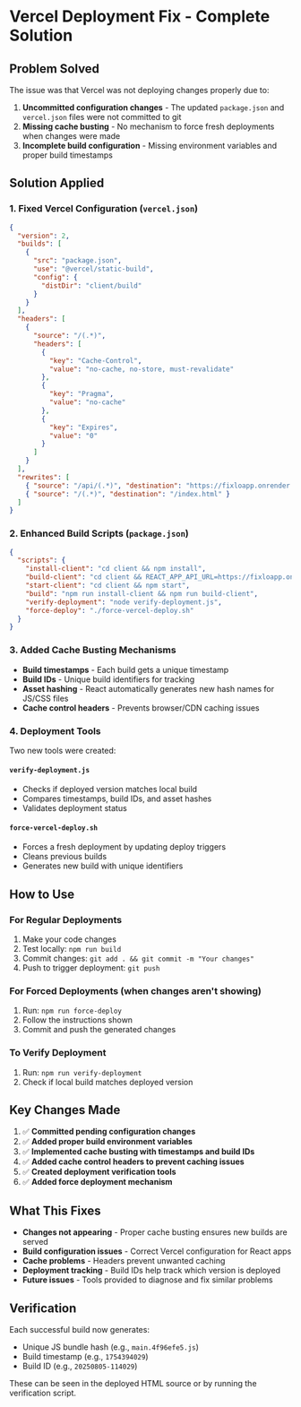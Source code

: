 # Vercel Deployment Fix - Complete Solution

## Problem Solved

The issue was that Vercel was not deploying changes properly due to:

1. **Uncommitted configuration changes** - The updated `package.json` and `vercel.json` files were not committed to git
2. **Missing cache busting** - No mechanism to force fresh deployments when changes were made
3. **Incomplete build configuration** - Missing environment variables and proper build timestamps

## Solution Applied

### 1. Fixed Vercel Configuration (`vercel.json`)

```json
{
  "version": 2,
  "builds": [
    {
      "src": "package.json",
      "use": "@vercel/static-build",
      "config": {
        "distDir": "client/build"
      }
    }
  ],
  "headers": [
    {
      "source": "/(.*)",
      "headers": [
        {
          "key": "Cache-Control",
          "value": "no-cache, no-store, must-revalidate"
        },
        {
          "key": "Pragma",
          "value": "no-cache"
        },
        {
          "key": "Expires",
          "value": "0"
        }
      ]
    }
  ],
  "rewrites": [
    { "source": "/api/(.*)", "destination": "https://fixloapp.onrender.com/api/$1" },
    { "source": "/(.*)", "destination": "/index.html" }
  ]
}
```

### 2. Enhanced Build Scripts (`package.json`)

```json
{
  "scripts": {
    "install-client": "cd client && npm install",
    "build-client": "cd client && REACT_APP_API_URL=https://fixloapp.onrender.com REACT_APP_BUILD_TIMESTAMP=$(date +%s) REACT_APP_BUILD_ID=$(date +%Y%m%d-%H%M%S) npm run build",
    "start-client": "cd client && npm start",
    "build": "npm run install-client && npm run build-client",
    "verify-deployment": "node verify-deployment.js",
    "force-deploy": "./force-vercel-deploy.sh"
  }
}
```

### 3. Added Cache Busting Mechanisms

- **Build timestamps** - Each build gets a unique timestamp
- **Build IDs** - Unique build identifiers for tracking
- **Asset hashing** - React automatically generates new hash names for JS/CSS files
- **Cache control headers** - Prevents browser/CDN caching issues

### 4. Deployment Tools

Two new tools were created:

#### `verify-deployment.js`
- Checks if deployed version matches local build
- Compares timestamps, build IDs, and asset hashes
- Validates deployment status

#### `force-vercel-deploy.sh`
- Forces a fresh deployment by updating deploy triggers
- Cleans previous builds
- Generates new build with unique identifiers

## How to Use

### For Regular Deployments
1. Make your code changes
2. Test locally: `npm run build`
3. Commit changes: `git add . && git commit -m "Your changes"`
4. Push to trigger deployment: `git push`

### For Forced Deployments (when changes aren't showing)
1. Run: `npm run force-deploy`
2. Follow the instructions shown
3. Commit and push the generated changes

### To Verify Deployment
1. Run: `npm run verify-deployment`
2. Check if local build matches deployed version

## Key Changes Made

1. ✅ **Committed pending configuration changes**
2. ✅ **Added proper build environment variables**
3. ✅ **Implemented cache busting with timestamps and build IDs**
4. ✅ **Added cache control headers to prevent caching issues**
5. ✅ **Created deployment verification tools**
6. ✅ **Added force deployment mechanism**

## What This Fixes

- **Changes not appearing** - Proper cache busting ensures new builds are served
- **Build configuration issues** - Correct Vercel configuration for React apps
- **Cache problems** - Headers prevent unwanted caching
- **Deployment tracking** - Build IDs help track which version is deployed
- **Future issues** - Tools provided to diagnose and fix similar problems

## Verification

Each successful build now generates:
- Unique JS bundle hash (e.g., `main.4f96efe5.js`)
- Build timestamp (e.g., `1754394029`)
- Build ID (e.g., `20250805-114029`)

These can be seen in the deployed HTML source or by running the verification script.